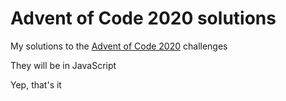 # Advent of Code 2020 solutions
My solutions to the [Advent of Code 2020](https://adventofcode.com/2020) challenges

They will be in JavaScript

Yep, that's it
